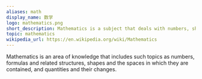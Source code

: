 ```yaml
---
aliases: math
display_name: 数学
logo: mathematics.png
short_description: Mathematics is a subject that deals with numbers, shapes, logic, quantity, and arrangements.
topic: mathematics
wikipedia_url: https://en.wikipedia.org/wiki/Mathematics
---
```

Mathematics is an area of knowledge that includes such topics as numbers, formulas and related structures, shapes and the spaces in which they are contained, and quantities and their changes.

